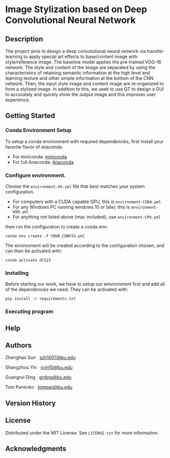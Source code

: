 # Image Stylization based on Deep Convolutional Neural Network



## Description

The project aims to design a deep convolutional neural network via transfer learning to apply special art effects to base/content image with style/reference image. The baseline model applies the pre-trained VGG-16 network. The style and content of the image are separated by using the characteristics of retaining 
semantic information at the high level and learning texture and other simple information at the bottom of the CNN network. Then, the input style image and content image are re-organized to form a stylized image. In addition to this, we seek to use QT to design a GUI to accurately and quickly show the output image and this improves user experience.

## Getting Started

### Conda Environment Setup

To setup a conda environment with required dependencies, first install your favorite flavor of anaconda.
- For miniconda: [miniconda](https://docs.conda.io/en/latest/miniconda.html)
- For full Anaconda: [Anaconda](https://www.anaconda.com/products/distribution)

### Configure environment.

Choose the `environment-XX.yml` file that best matches your system configuration.

- For computers with a CUDA capable GPU, this is `environment-CUDA.yml`
- For any Windows PC running windows 10 or later, this is `environment-WIN.yml`
- For anything not listed above (mac included), use `environment-CPU.yml`

then run the configuration to create a conda env:

```
conda env create -f YOUR_CONFIG.yml
```
The environment will be created according to the configuration chosen, and can then be activated with:

```
conda activate dl523
```

### Installing
Before starting our work, we have to setup our enivironment first and add all of the dependencies we need. They can be activated with:

```
pip install -r requirements.txt
```
### Executing program

## Help

## Authors

Zhenghao Sun    &nbsp; szh1007@bu.edu

Shangzhou Yin  &nbsp;  syin10@bu.edu

Guangrui Ding  &nbsp;  grding@bu.edu

Tom Panenko  &nbsp; tompan@bu.edu

## Version History

## License

Distributed under the MIT License. See `LICENSE.txt` for more information.

## Acknowledgments
